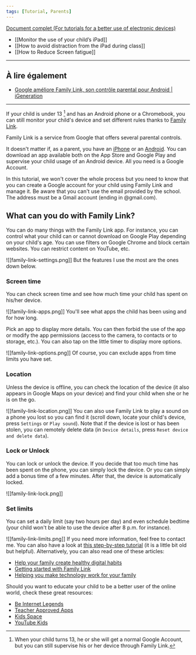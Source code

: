 ```yaml
---
tags: [Tutorial, Parents]
---
```


[Document complet (For tutorials for a better use of electronic devices)](https://docs.google.com/document/d/13hareQVIocwF38e_kvmLFhOvapg1y7T4k5ONcyTO9l0/edit#heading=h.c27527z6rnuj)

- [[Monitor the use of your child’s iPad]]
- [[How to avoid distraction from the iPad during class]]
- [[How to Reduce Screen fatigue]]
 
<hr />

## À lire également
- [Google améliore Family Link, son contrôle parental pour Android | iGeneration](https://www.igen.fr/android/2022/10/google-ameliore-family-link-son-controle-parental-pour-android-133107)

<hr />

If your child is under 13 [^1] and has an Android phone or a Chromebook, you can still monitor your child's device and set different rules thanks to [Family Link](https://families.google.com/familylink/).

Family Link is a service from Google that offers several parental controls.

It doesn't matter if, as a parent, you have an [iPhone](https://apps.apple.com/us/app/google-family-link/id1150085200) or an [Android](https://play.google.com/store/apps/details?id=com.google.android.apps.kids.familylink&referrer=utm_source%3Dfamilylink%26utm_medium%3Dwebsite%26utm_campaign%3Dgetapp). You can download an app available both on the App Store and Google Play and supervise your child usage of an Android device. All you need is a Google Account.

In this tutorial, we won't cover the whole process but you need to know that you can create a Google account for your child using Family Link and manage it. Be aware that you can't use the email provided by the school. The address must be a Gmail account (ending in @gmail.com). 

## What can you do with Family Link?
You can do many things with the Family Link app. For instance, you can control what your child can or cannot download on Google Play depending on your child's age. You can use filters on Google Chrome and block certain websites. You can restrict content on YouTube, etc.

![[family-link-settings.png]]
But the features I use the most are the ones down below.

### Screen time
You can check screen time and see how much time your child has spent on his/her device.

![[family-link-apps.png]]
You'll see what apps the child has been using and for how long.

Pick an app to display more details. You can then forbid the use of the app or modify the app permissions (access to the camera, to contacts or to storage, etc.). You can also tap on the little timer to display more options.

![[family-link-options.png]]
Of course, you can exclude apps from time limits you have set.

### Location
Unless the device is offline, you can check the location of the device (it also appears in Google Maps on your device) and find your child when she or he is on the go.

![[family-link-location.png]]
You can also use Family Link to play a sound on a phone you lost so you can find it (scroll down, locate your child's device, press `Settings` or `Play sound`). Note that if the device is lost or has been stolen, you can remotely delete data (in `Device details`, press `Reset device and delete data`).

### Lock or Unlock
You can lock or unlock the device. If you decide that too much time has been spent on the phone, you can simply lock the device. Or you can simply add a bonus time of a few minutes. After that, the device is automatically locked.

![[family-link-lock.png]]

### Set limits
You can set a daily limit (say two hours per day) and even schedule bedtime (your child won't be able to use the device after 8 p.m. for instance).

![[family-link-limits.png]]
If you need more information, feel free to contact me. You can also have a look at [this step-by-step tutorial](https://www.internetmatters.org/parental-controls/smartphones-and-other-devices/google-family-link/) (it is a little bit old but helpful). Alternatively, you can also read one of these articles:

- [Help your family create healthy digital habits](https://families.google.com/familylink/)
- [Getting started with Family Link](https://support.google.com/families/answer/7101025?hl=en#zippy=%2Chow-account-management-works%2Csupervise-your-childs-device%2Cmanage-your-childs-google-account)
- [Helping you make technology work for your family](https://families.google)

Should you want to educate your child to be a better user of the online world, check these great resources:

- [Be Internet Legends](https://beinternetawesome.withgoogle.com/en_uk)
- [Teacher Approved Apps](https://blog.google/products/google-play/teacher-approved-apps/)
- [Kids Space](https://families.google.com/kidsspace/)
- [YouTube Kids](https://www.youtube.com/kids/)

[^1]: When your child turns 13, he or she will get a normal Google Account, but you can still supervise his or her device through Family Link.